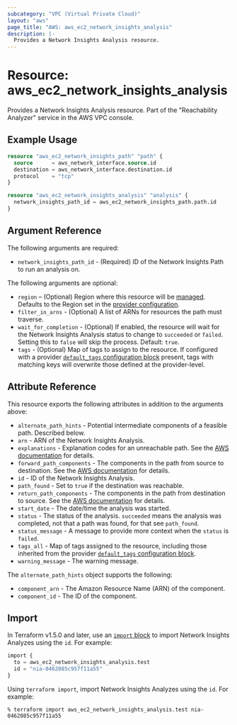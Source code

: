 ```yaml
---
subcategory: "VPC (Virtual Private Cloud)"
layout: "aws"
page_title: "AWS: aws_ec2_network_insights_analysis"
description: |-
  Provides a Network Insights Analysis resource.
---
```


# Resource: aws_ec2_network_insights_analysis

Provides a Network Insights Analysis resource. Part of the "Reachability Analyzer" service in the AWS VPC console.

## Example Usage

```terraform
resource "aws_ec2_network_insights_path" "path" {
  source      = aws_network_interface.source.id
  destination = aws_network_interface.destination.id
  protocol    = "tcp"
}

resource "aws_ec2_network_insights_analysis" "analysis" {
  network_insights_path_id = aws_ec2_network_insights_path.path.id
}
```

## Argument Reference

The following arguments are required:

* `network_insights_path_id` - (Required) ID of the Network Insights Path to run an analysis on.

The following arguments are optional:

* `region` – (Optional) Region where this resource will be [managed](https://docs.aws.amazon.com/general/latest/gr/rande.html#regional-endpoints). Defaults to the Region set in the [provider configuration](https://registry.terraform.io/providers/hashicorp/aws/latest/docs#aws-configuration-reference).
* `filter_in_arns` - (Optional) A list of ARNs for resources the path must traverse.
* `wait_for_completion` - (Optional) If enabled, the resource will wait for the Network Insights Analysis status to change to `succeeded` or `failed`. Setting this to `false` will skip the process. Default: `true`.
* `tags` - (Optional) Map of tags to assign to the resource. If configured with a provider [`default_tags` configuration block](/docs/providers/aws/index.html#default_tags-configuration-block) present, tags with matching keys will overwrite those defined at the provider-level.

## Attribute Reference

This resource exports the following attributes in addition to the arguments above:

* `alternate_path_hints` - Potential intermediate components of a feasible path. Described below.
* `arn` - ARN of the Network Insights Analysis.
* `explanations` - Explanation codes for an unreachable path. See the [AWS documentation](https://docs.aws.amazon.com/AWSEC2/latest/APIReference/API_Explanation.html) for details.
* `forward_path_components` - The components in the path from source to destination. See the [AWS documentation](https://docs.aws.amazon.com/AWSEC2/latest/APIReference/API_PathComponent.html) for details.
* `id` - ID of the Network Insights Analysis.
* `path_found` - Set to `true` if the destination was reachable.
* `return_path_components` - The components in the path from destination to source. See the [AWS documentation](https://docs.aws.amazon.com/AWSEC2/latest/APIReference/API_PathComponent.html) for details.
* `start_date` - The date/time the analysis was started.
* `status` - The status of the analysis. `succeeded` means the analysis was completed, not that a path was found, for that see `path_found`.
* `status_message` - A message to provide more context when the `status` is `failed`.
* `tags_all` - Map of tags assigned to the resource, including those inherited from the provider [`default_tags` configuration block](/docs/providers/aws/index.html#default_tags-configuration-block).
* `warning_message` - The warning message.

The `alternate_path_hints` object supports the following:

* `component_arn` - The Amazon Resource Name (ARN) of the component.
* `component_id` - The ID of the component.

## Import

In Terraform v1.5.0 and later, use an [`import` block](https://developer.hashicorp.com/terraform/language/import) to import Network Insights Analyzes using the `id`. For example:

```terraform
import {
  to = aws_ec2_network_insights_analysis.test
  id = "nia-0462085c957f11a55"
}
```

Using `terraform import`, import Network Insights Analyzes using the `id`. For example:

```console
% terraform import aws_ec2_network_insights_analysis.test nia-0462085c957f11a55
```
